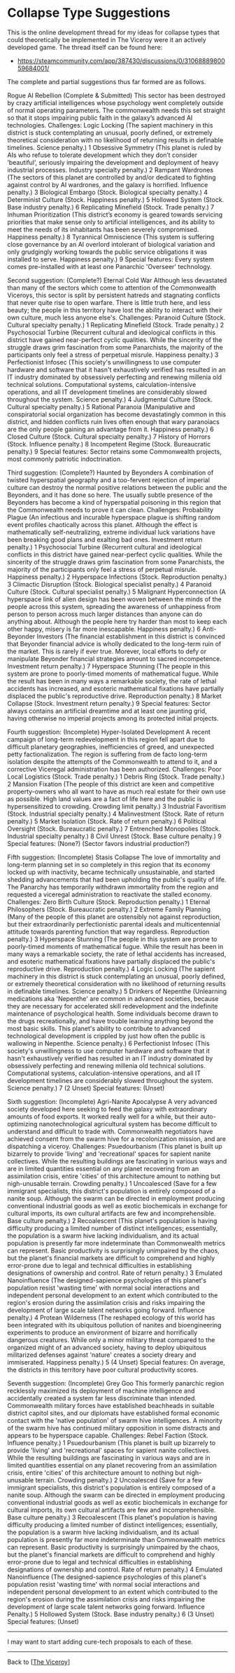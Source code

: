 # Collapse Type Suggestions

This is the online development thread for my ideas for collapse types that could theoretically be implemented in The Viceroy were it an actively developed game.  The thread itself can be found here:
* https://steamcommunity.com/app/387430/discussions/0/3106888980059684001/

The complete and partial suggestions thus far formed are as follows.

Rogue AI Rebellion (Complete & Submitted)
This sector has been destroyed by crazy artificial intelligences whose psychology went completely outside of normal operating parameters. The commonwealth needs this set straight so that it stops impairing public faith in the galaxy’s advanced AI technologies.
Challenges:
Logic Locking (The sapient machinery in this district is stuck contemplating an unusual, poorly defined, or extremely theoretical consideration with no likelihood of returning results in definable timelines. Science penalty.)  1
Obsessive Symmetry (This planet is ruled by AIs who refuse to tolerate development which they don’t consider ‘beautiful’, seriously impairing the development and deployment of heavy industrial processes. Industry specialty penalty.)  2
Rampant Wardrones (The sectors of this planet are controlled by and/or dedicated to fighting against control by AI wardrones, and the galaxy is horrified. Influence penalty.)  3
Biological Embargo (Stock. Biological specialty penalty.)  4
Determinist Culture (Stock. Happiness penalty.)  5
Hollowed System (Stock. Base industry penalty.)  6
Replicating Minefield (Stock. Trade penalty.)  7
Inhuman Prioritization (This district’s economy is geared towards servicing priorities that make sense only to artificial intelligences, and its ability to meet the needs of its inhabitants has been severely compromised. Happiness penalty.)  8
Tyrannical Omniscience (This system is suffering close governance by an AI overlord intolerant of biological variation and only grudgingly working towards the public service obligations it was installed to serve. Happiness penalty.)  9
Special features:
Every system comes pre-installed with at least one Panarchic 'Overseer' technology.


Second suggestion:  (Complete?)
Eternal Cold War
Although less devastated than many of the sectors which come to attention of the Commonwealth Viceroys, this sector is split by persistent hatreds and stagnating conflicts that never quite rise to open warfare.  There is little truth here, and less beauty; the people in this territory have lost the ability to interact with their own culture, much less anyone else's.
Challenges:
Paranoid Culture (Stock. Cultural specialty penalty.)  1
Replicating Minefield (Stock.  Trade penalty.)  2
Psychosocial Turbine (Recurrent cultural and ideological conflicts in this district have gained near-perfect cyclic qualities.  While the sincerity of the struggle draws grim fascination from some Panarchists, the majority of the participants only feel a stress of perpetual misrule.  Happiness penalty.)  3
Perfectionist Infosec (This society's unwillingness to use computer hardware and software that it hasn't exhaustively verified has resulted in an IT industry dominated by obsessively perfecting and renewing millenia old technical solutions.  Computational systems, calculation-intensive operations, and all IT development timelines are considerably slowed throughout the system.  Science penalty.)  4
Judgmental Culture (Stock.  Cultural specialty penalty.)  5
Rational Paranoia (Manipulative and conspiratorial social organization has become devastatingly common in this district, and hidden conflicts ruin lives often enough that wary paranoiacs are the only people gaining an advantage from it.  Happiness penalty.)  6
Closed Culture (Stock. Cultural specialty penalty.)  7
History of Horrors (Stock.  Influence penalty.)  8
Incompetent Regime (Stock.  Bureaucratic penalty.)  9
Special features:
Sector retains some Commonwealth projects, most commonly patriotic indoctrination.

Third suggestion:  (Complete?)
Haunted by Beyonders
A combination of twisted hyperspatial geography and a too-fervent rejection of imperial culture can destroy the normal positive relations between the public and the Beyonders, and it has done so here.  The usually subtle presence of the Beyonders has become a kind of hyperspatial poisoning in this region that the Commonwealth needs to prove it can clean.
Challenges:
Probability Plague (An infectious and incurable hyperspace plague is shifting random event profiles chaotically across this planet.  Although the effect is mathematically self-neutralizing, extreme individual luck variations have been breaking good plans and exalting bad ones.  Investment return penalty.)  1
Psychosocial Turbine (Recurrent cultural and ideological conflicts in this district have gained near-perfect cyclic qualities.  While the sincerity of the struggle draws grim fascination from some Panarchists, the majority of the participants only feel a stress of perpetual misrule.  Happiness penalty.)  2
Hyperspace Infections (Stock.  Reproduction penalty.)  3
Climactic Disruption (Stock.  Biological specialist penalty.)  4
Paranoid Culture (Stock.  Cultural specialist penalty.)  5
Malignant Hyperconnection (A hyperspace link of alien design has been woven between the minds of the people across this system, spreading the awareness of unhappiness from person to person across much larger distances than anyone can do anything about.  Although the people here try harder than most to keep each other happy, misery is far more inescapable.  Happiness penalty.)  6
Anti-Beyonder Investors (The financial establishment in this district is convinced that Beyonder financial advice is wholly dedicated to the long-term ruin of the market.  This is rarely if ever true.  Morever, local efforts to defy or manipulate Beyonder financial strategies amount to sacred incompetence.  Investment return penalty.)  7
Hyperspace Stunning (The people in this system are prone to poorly-timed moments of mathematical fugue.  While the result has been in many ways a remarkable society, the rate of lethal accidents has increased, and esoteric mathematical fixations have partially displaced the public's reproductive drive.  Reproduction penalty.)  8
Market Collapse (Stock.  Investment return penalty.)  9
Special features:
Sector always contains an artificial dreamtime and at least one jaunting grid, having otherwise no imperial projects among its protected initial projects.

Fourth suggestion: (Incomplete)
Hyper-Isolated Development
A recent campaign of long-term redevelopment in this region fell apart due to difficult planetary geographies, inefficiencies of greed, and unexpected petty factionalization.  The region is suffering from de facto long-term isolation despite the attempts of the Commonwealth to attend to it, and a corrective Viceregal administration has been authorized.
Challenges:
Poor Local Logistics (Stock.  Trade penalty.)  1
Debris Ring (Stock.  Trade penalty.)  2
Mansion Fixation  (The people of this district are keen and competitive property-owners who all want to have as much real estate for their own use as possible.  High land values are a fact of life here and the public is hypersensitized to crowding.  Crowding limit penalty.)  3
Industrial Favoritism (Stock.  Industrial specialty penalty.)  4
Malinvestment (Stock.  Rate of return penalty.)  5
Market Isolation (Stock.  Rate of return penalty.)  6
Political Oversight (Stock.  Bureaucratic penalty.)  7
Entrenched Monopolies  (Stock.  Industrial specialty penalty.)  8
Civil Unrest  (Stock.  Base culture penalty.)  9
Special features:
(None?)  (Sector favors industrial production?)

Fifth suggestion: (Incomplete)
Stasis Collapse
The love of immortality and long-term planning set in so completely in this region that its economy locked up with inactivity, became technically unsustainable, and started shedding advancements that had been upholding the public's quality of life.  The Panarchy has temporarily withdrawn immortality from the region and requested a viceregal administration to reactivate the stalled economy.
Challenges:
Zero Birth Culture (Stock.  Reproduction penalty.)  1
Eternal Philosophers  (Stock.  Bureaucratic penalty.)  2
Extreme Family Planning  (Many of the people of this planet are ostensibly not against reproduction, but their extraordinarily perfectionistic parental ideals and multicentennial attitude towards parenting function that way regardless.  Reproduction penalty.)  3
Hyperspace Stunning (The people in this system are prone to poorly-timed moments of mathematical fugue.  While the result has been in many ways a remarkable society, the rate of lethal accidents has increased, and esoteric mathematical fixations have partially displaced the public's reproductive drive.  Reproduction penalty.)  4
Logic Locking (The sapient machinery in this district is stuck contemplating an unusual, poorly defined, or extremely theoretical consideration with no likelihood of returning results in definable timelines. Science penalty.)  5
Drinkers of Nepenthe (Unlearning medications aka 'Nepenthe' are common in advanced societies, because they are necessary for accelerated skill redevelopment and the indefinite maintenance of psychological health.  Some individuals become drawn to the drugs recreationally, and have trouble learning anything beyond the most basic skills.  This planet's ability to contribute to advanced technological development is crippled by just how often the public is wallowing in Nepenthe.  Science penalty.)  6
Perfectionist Infosec (This society's unwillingness to use computer hardware and software that it hasn't exhaustively verified has resulted in an IT industry dominated by obsessively perfecting and renewing millenia old technical solutions.  Computational systems, calculation-intensive operations, and all IT development timelines are considerably slowed throughout the system.  Science penalty.)  7
(2 Unset)
Special features:
(Unset)

Sixth suggestion: (Incomplete)
Agri-Nanite Apocalypse
A very advanced society developed here seeking to feed the galaxy with extraordinary amounts of food exports.  It worked really well for a while, but their auto-optimizing nanotechnological agricultural system has become difficult to understand and difficult to trade with.  Commonwealth negotiators have achieved consent from the swarm hive for a recolonization mission, and are dispatching a viceroy.
Challenges:
Psuedourbanism (This planet is built up bizarrely to provide 'living' and 'recreational' spaces for sapient nanite collectives.  While the resulting buildings are fascinating in various ways and are in limited quantities essential on any planet recovering from an assimilation crisis, entire 'cities' of this architecture amount to nothing but nigh-unusable terrain.  Crowding penalty.)  1
Uncoalesced (Save for a few immigrant specialists, this district's population is entirely composed of a nanite soup.  Although the swarm can be directed in employment producing conventional industrial goods as well as exotic biochemicals in exchange for cultural imports, its own cultural artifacts are few and incomprehensible.  Base culture penalty.)  2
Recoalescent (This planet's population is having difficulty producing a limited number of distinct intelligences; essentially, the population is a swarm hive lacking individualism, and its actual population is presently far more indeterminate than Commonwealth metrics can represent.  Basic productivity is surprisingly unimpaired by the chaos, but the planet's financial markets are difficult to comprehend and highly error-prone due to legal and technical difficulties in establishing designations of ownership and control.  Rate of return penalty.)  3
Emulated Nanoinfluence (The designed-sapience psychologies of this planet's population resist 'wasting time' with normal social interactions and independent personal development to an extent which contributed to the region's erosion during the assimilation crisis and risks impairing the development of large scale talent networks going forward.  Influence penalty.)  4
Protean Wilderness (The reshaped ecology of this world has been integrated with its ubiquitous pollution of nanites and bioengineering experiments to produce an environment of bizarre and horrifically dangerous creatures.  While only a minor military threat compared to the organized might of an advanced society, having to deploy ubiquitous militarized defenses against 'nature' creates a society dreary and immiserated.  Happiness penalty.)  5
(4 Unset)
Special features:
On average, the districts in this territory have poor cultural productivity scores.

Seventh suggestion: (Incomplete)
Grey Goo
This formerly panarchic region recklessly maximized its deployment of machine intelligence and accidentally created a system far less discriminate than intended.  Commonwealth military forces have established beachheads in suitable district capitol sites, and our diplomats have established formal economic contact with the 'native population' of swarm hive intelligences.  A minority of the swarm hive has continued military opposition in some distracts and appears to be hyperspace capable.
Challenges:
Rebel Faction (Stock.  Influence penalty.)  1
Psuedourbanism (This planet is built up bizarrely to provide 'living' and 'recreational' spaces for sapient nanite collectives.  While the resulting buildings are fascinating in various ways and are in limited quantities essential on any planet recovering from an assimilation crisis, entire 'cities' of this architecture amount to nothing but nigh-unusable terrain.  Crowding penalty.)  2
Uncoalesced (Save for a few immigrant specialists, this district's population is entirely composed of a nanite soup.  Although the swarm can be directed in employment producing conventional industrial goods as well as exotic biochemicals in exchange for cultural imports, its own cultural artifacts are few and incomprehensible.  Base culture penalty.)  3
Recoalescent (This planet's population is having difficulty producing a limited number of distinct intelligences; essentially, the population is a swarm hive lacking individualism, and its actual population is presently far more indeterminate than Commonwealth metrics can represent.  Basic productivity is surprisingly unimpaired by the chaos, but the planet's financial markets are difficult to comprehend and highly error-prone due to legal and technical difficulties in establishing designations of ownership and control.  Rate of return penalty.)  4
Emulated Nanoinfluence (The designed-sapience psychologies of this planet's population resist 'wasting time' with normal social interactions and independent personal development to an extent which contributed to the region's erosion during the assimilation crisis and risks impairing the development of large scale talent networks going forward.  Influence Penalty.)  5
Hollowed System (Stock. Base industry penalty.)  6
(3 Unset)
Special features:
(Unset)


---
I may want to start adding cure-tech proposals to each of these.

---
Back to [[The Viceroy]]

[//begin]: # "Autogenerated link references for markdown compatibility"
[The Viceroy]: The-Viceroy "The-Viceroy"
[//end]: # "Autogenerated link references"